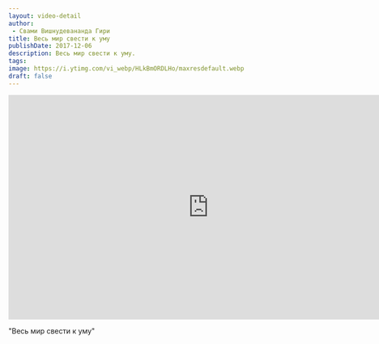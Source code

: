 ```yaml
---
layout: video-detail
author:
 - Свами Вишнудевананда Гири
title: Весь мир свести к уму
publishDate: 2017-12-06
description: Весь мир свести к уму. 
tags: 
image: https://i.ytimg.com/vi_webp/HLkBmORDLHo/maxresdefault.webp
draft: false
---
```


<iframe width="790" height="444" src="https://www.youtube.com/embed/HLkBmORDLHo" frameborder="0" allowfullscreen=""></iframe> 

  "Весь мир свести к уму"

  

 